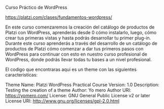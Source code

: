 Curso Práctico de WordPress

https://platzi.com/clases/fundamentos-wordpress/

En este curso comenzaremos la creación del catálogo de productos de Platzi con WordPress, aprenderás desde 0 cómo instalarlo, luego, cómo crear tus primeras vistas y hasta podrás desarrollar tu primer plug-in. Durante este curso aprenderás a través del desarrollo de un catálogo de productos de Platzi cómo comenzar a dar tus primeros pasos con WordPress para continuar con esto en nuestro curso profesional de WordPress, donde podrás llevar todas tu bases a un nivel profesional.

El codigo que encontraras aqui es un theme con las siguientes caracteristicas:

Theme Name: Platzi WordPress Practical Course
Version: 1.0
Description: Testing the creation of a theme
Author: Yo mero
Author URI: https://yomero.com/
License: GNU General Public License v2 or later
License URI: http://www.gnu.org/licenses/gpl-2.0.html


